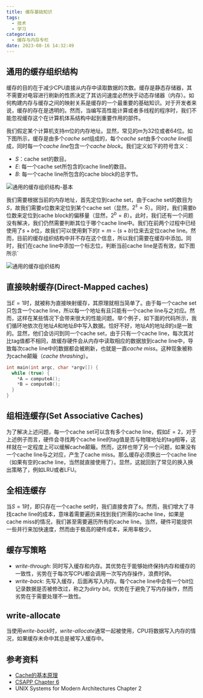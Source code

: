```yaml
---
title: 缓存基础知识
tags:
  - 技术
  - 学习
categories:
  - 缓存与内存专栏
date: 2023-08-16 14:32:49
---
```



## 通用的缓存组织结构

缓存的目的在于减少CPU直接从内存中读取数据的次数。缓存是静态存储器，其不需要对电容进行刷新的性质决定了其访问速度必然快于动态存储器（内存）。如何构建内存与缓存之间的映射关系是缓存的一个最重要的基础知识。对于开发者来说，缓存的存在是透明的。然而，当编写高性能计算或者多线程的程序时，我们不能忽视缓存这个在计算机体系结构中起到重要作用的部件。

我们假定某个计算机支持$m$位的内存地址。显然，常见的$m$为32位或者64位。如下图所示，缓存是由多个*cache set*组成的，每个*cache set*由多个*cache line*组成，同时每一个*cache line*包含一个*cache block*。我们定义如下的符号含义：

+ $S$：cache set的数目。
+ $E$: 每一个cache set所包含的cache line的数目。
+ $B$: 每一个cache line所包含的cache block的总字节。

![通用的缓存组织结构-基本](https://s2.loli.net/2023/08/15/Wr2qhtOZKT4b6Jl.png)

我们需要根据当前的内存地址，首先定位到cache set，由于cache set的数目为$S$，故我们需要$s$位数来定位到某个cache set（显然，$2^{s} = S$）。同时，我们需要$b$位数来定位到cache block的偏移量（显然，$2^{b} = B$）。此时，我们还有一个问题没有解决，我们仍然需要判断其位于哪个cache line中。我们在前两个过程中已经使用了$s + b$位，故我们可以使用剩下的$t = m - (s + b)$位来去定位cache line。然而，目前的缓存组织结构中并不存在这个信息，所以我们需要在缓存中添加。同时，我们在cache line中添加一个标志位，判断当前cache line是否有效，如下图所示`

![通用的缓存组织结构](https://s2.loli.net/2023/08/15/97SbKtfo5JPCmsA.png)

## 直接映射缓存(Direct-Mapped caches)

当$E = 1$时，就被称为直接映射缓存，其原理就相当简单了。由于每一个cache set只包含一个cache line，所以每一个地址有且只能有一个cache line与之对应。然而，这样在某些情况下会带来很大的性能问题。举个例子，如下面的代码所示，我们循环地依次在地址$A$和地址$B$中写入数据。恰好不好，地址$A$的地址$B$的$s$是一致的。显然，他们会访问到同一个cache set，由于只有一个cache line，每次其对比tag值都不相同，故缓存硬件会从内存中读取相应的数据放到cache line中，导致每次cache line中的数据都会被刷新，也就是一直*cache miss*。这种现象被称为cache颠簸（*cache thrashing*）。

```c++
int main(int argc, char *argv[]) {
  while (true) {
    *A = computeA();
    *B = computeB();
  }
}
```

## 组相连缓存(Set Associative Caches)

为了解决上述问题，每一个cache set可以含有多个cache line，假如$E = 2$，对于上述例子而言，硬件会寻找两个cache line的tag值是否与物理地址的tag相等，这样就在一定程度上可以缓解cache颠簸。然而，这样也带了另一个问题，如果没有一个cache line与之对应，产生了cache miss。那么缓存必须换出一个cache line（如果有空的cache line，当然就直接使用了）。显然，这就回到了常见的换入换出策略了，例如LRU或者LFU。

## 全相连缓存

当$S = 1$时，即只存在一个cache set时，我们直接舍弃了$s$。然而，我们增大了寻找cache line的成本，意味着需要遍历来找到我们所需的cache line，如果是cache miss的情况，我们甚至需要遍历所有的cache line。当然，硬件可能提供一些并行来加快速度，然而由于极高的硬件成本，采用率极少。

## 缓存写策略

+ *write-through*: 同时写入缓存和内存。其优势在于能够始终保持内存和缓存的一致性，劣势在于每次写CPU都会调用一次写内存操作，浪费时钟。
+ *write-back*: 先写入缓存，后面再写入内存。每个cache line中会有一个bit位记录数据是否被修改过，称之为*dirty bit*。优势在于避免了写内存操作，然而劣势在于需要处理不一致性。

## write-allocate

当使用*write-back*时，*write-allocate*通常一起被使用，CPU将数据写入内存的情况，如果缓存未命中其总是被写入缓存中。

## 参考资料

+ [Cache的基本原理](https://zhuanlan.zhihu.com/p/102293437)
+ [CSAPP Chapter 6](https://csapp.cs.cmu.edu/)
+ UNIX Systems for Modern Architectures Chapter 2
